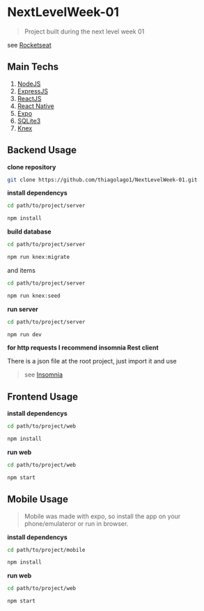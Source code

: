# NextLevelWeek-01
> Project built during the next level week 01

see [Rocketseat](https://rocketseat.com.br/)

## Main Techs

1. [NodeJS](https://nodejs.org/en/)
2. [ExpressJS](https://expressjs.com/pt-br/)
3. [ReactJS](https://reactjs.org/)
4. [React Native](https://reactnative.dev/)
6. [Expo](https://expo.io/)
5. [SQLite3](https://www.sqlite.org/index.html)
5. [Knex](http://knexjs.org/)

## Backend Usage

**clone repository**

```bash
git clone https://github.com/thiagolago1/NextLevelWeek-01.git
```

**install dependencys**

```bash
cd path/to/project/server

npm install
```

**build database**

```bash
cd path/to/project/server

npm run knex:migrate
```
and items

```bash
cd path/to/project/server

npm run knex:seed
```

**run server**

```bash
cd path/to/project/server

npm run dev
```

**for http requests I recommend insomnia Rest client**

There is a json file at the root project, just import it and use

> see [Insomnia](https://insomnia.rest/download/)


## Frontend Usage

**install dependencys**

```bash
cd path/to/project/web

npm install
```

**run web**

```bash
cd path/to/project/web

npm start
```

## Mobile Usage

> Mobile was made with expo, so install the app on your phone/emulateror or run in browser.

**install dependencys**

```bash
cd path/to/project/mobile

npm install
```

**run web**

```bash
cd path/to/project/web

npm start
```
